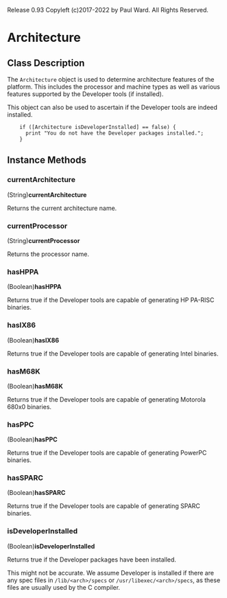 Release 0.93  Copyleft (c)2017-2022 by Paul Ward.  All Rights Reserved.

# Architecture
## Class Description
The `Architecture` object is used to determine architecture features of the
platform.  This includes the processor and machine types as well as various
features supported by the Developer tools (if installed).

This object can also be used to ascertain if the Developer tools are indeed
installed.
```objc
	if ([Architecture isDeveloperInstalled] == false) {
	  print "You do not have the Developer packages installed.";
	}
```

## Instance Methods
### currentArchitecture
(String)**currentArchitecture**

Returns the current architecture name.

### currentProcessor
(String)**currentProcessor**

Returns the processor name.

### hasHPPA
(Boolean)**hasHPPA**

Returns true if the Developer tools are capable of generating HP PA-RISC
binaries.

### hasIX86
(Boolean)**hasIX86**

Returns true if the Developer tools are capable of generating Intel binaries.

### hasM68K
(Boolean)**hasM68K**

Returns true if the Developer tools are capable of generating Motorola 680x0
binaries.

### hasPPC
(Boolean)**hasPPC**

Returns true if the Developer tools are capable of generating PowerPC binaries.

### hasSPARC
(Boolean)**hasSPARC**

Returns true if the Developer tools are capable of generating SPARC binaries.

### isDeveloperInstalled
(Boolean)**isDeveloperInstalled**

Returns true if the Developer packages have been installed.

This might not be accurate.  We assume Developer is installed if there are any
spec files in `/lib/<arch>/specs` or `/usr/libexec/<arch>/specs`, as these files
are usually used by the C compiler.
